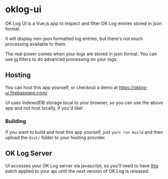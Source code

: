 # oklog-ui

OK Log UI is a Vue.js app to inspect and filter OK Log entries stored in json format.

It will display non-json formatted log entries, but there's not much processing available to them.

The real power comes when your logs are stored in json format. You can use [jq](https://stedolan.github.io/jq/) filters to do advanced processing on your logs.

## Hosting

You can host this app yourself, or checkout a demo at https://oklog-ui.firebaseapp.com/

UI uses IndexedDB storage local to your browser, so you can use the above app and not host locally, if you'd like!

### Building

If you want to build and host this app yourself, just `yarn run build` and then upload the `dist/` folder to your hosting provider.

## OK Log Server

UI accesses your OK Log server via javascript, so you'll need to have [this](https://github.com/oklog/oklog/pull/80) patch applied to your api until the next version of OK Log is released.
